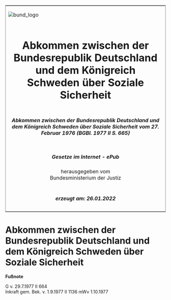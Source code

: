 <span id="DECKBLATT.html"></span>

<table border="0" frame="border" width="100%">

<tr valign="top">

<td align="left">

![bund\_logo](BfJ_2021_Web_de_de.gif)

</td>

<td align="right">

 

</td>

</tr>

<tr align="center" valign="middle">

<td colspan="2">

# Abkommen zwischen der Bundesrepublik Deutschland und dem Königreich Schweden über Soziale Sicherheit

</td>

</tr>

<tr align="center" valign="middle">

<td colspan="2">

##### Abkommen zwischen der Bundesrepublik Deutschland und dem Königreich Schweden über Soziale Sicherheit vom 27. Februar 1976 (BGBl. 1977 II S. 665)

</td>

</tr>

<tr align="center" valign="middle">

<td colspan="2">

  
  

##### Gesetze im Internet - ePub  
  
herausgegeben vom  
Bundesministerium der Justiz

</td>

</tr>

<tr align="center" valign="bottom">

<td colspan="2">

  
  

##### erzeugt am: 26.01.2022

</td>

</tr>

</table>

<span id="BJNR206650977.html"></span>

# Abkommen zwischen der Bundesrepublik Deutschland und dem Königreich Schweden über Soziale Sicherheit

<div>

  
**Fußnote**

<div class="jnhtml">

<div>

<div class="jurAbsatz">

G v. 29.7.1977 II 664  
Inkraft gem. Bek. v. 1.9.1977 II 1136 mWv 1.10.1977

</div>

</div>

</div>

</div>
